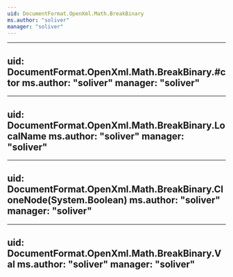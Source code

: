 ```yaml
---
uid: DocumentFormat.OpenXml.Math.BreakBinary
ms.author: "soliver"
manager: "soliver"
---
```


---
uid: DocumentFormat.OpenXml.Math.BreakBinary.#ctor
ms.author: "soliver"
manager: "soliver"
---

---
uid: DocumentFormat.OpenXml.Math.BreakBinary.LocalName
ms.author: "soliver"
manager: "soliver"
---

---
uid: DocumentFormat.OpenXml.Math.BreakBinary.CloneNode(System.Boolean)
ms.author: "soliver"
manager: "soliver"
---

---
uid: DocumentFormat.OpenXml.Math.BreakBinary.Val
ms.author: "soliver"
manager: "soliver"
---
